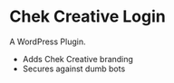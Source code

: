 # Chek Creative Login

A WordPress Plugin.

- Adds Chek Creative branding
- Secures against dumb bots